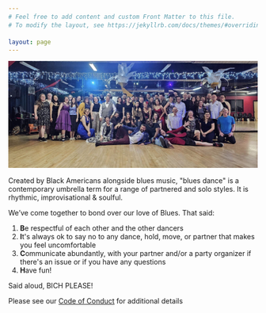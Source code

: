 ```yaml
---
# Feel free to add content and custom Front Matter to this file.
# To modify the layout, see https://jekyllrb.com/docs/themes/#overriding-theme-defaults

layout: page
---
```


![foo](img/bfd-2024-feb.png)

Created by Black Americans alongside blues music, "blues dance" is a contemporary umbrella term for a range of partnered and solo styles.  It is rhythmic, improvisational & soulful.  

We’ve come together to bond over our love of Blues. That said:

1. **B**e respectful of each other and the other dancers
2. **I**t's always ok to say no to any dance, hold, move, or partner that makes you feel uncomfortable
3. **C**ommunicate abundantly, with your partner and/or a party organizer if there's an issue or if you have any questions 
4. **H**ave fun!

Said aloud, BICH PLEASE!

Please see our [Code of Conduct](/code-of-conduct) for additional details
